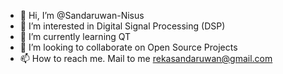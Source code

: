 - 👋 Hi, I’m @Sandaruwan-Nisus
- 👀 I’m interested in Digital Signal Processing (DSP)
- 🌱 I’m currently learning QT
- 💞️ I’m looking to collaborate on Open Source Projects
- 📫 How to reach me. Mail to me <rekasandaruwan@gmail.com>

<!---
Sandaruwan-Nisus/Sandaruwan-Nisus is a ✨ special ✨ repository because its `README.md` (this file) appears on your GitHub profile.
You can click the Preview link to take a look at your changes.
--->
